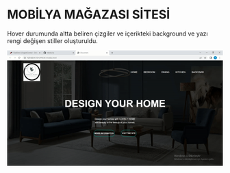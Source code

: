 <h1>MOBİLYA MAĞAZASI SİTESİ</h1>

<p>Hover durumunda altta beliren çizgiler ve içerikteki background ve yazı rengi değişen stiller oluşturuldu.</p>

![](ekran.gif)
